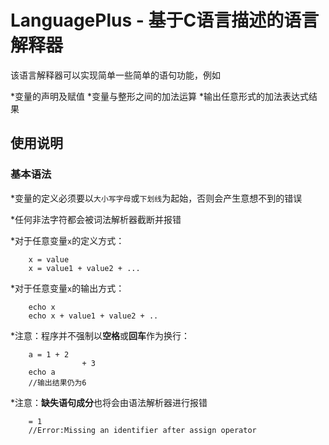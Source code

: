 # LanguagePlus - 基于C语言描述的语言解释器

该语言解释器可以实现简单一些简单的语句功能，例如

*变量的声明及赋值
*变量与整形之间的加法运算
*输出任意形式的加法表达式结果

## 使用说明

### 基本语法

*变量的定义必须要以`大小写字母`或`下划线`为起始，否则会产生意想不到的错误

*任何非法字符都会被词法解析器截断并报错

*对于任意变量`x`的定义方式：

        x = value
        x = value1 + value2 + ...

*对于任意变量`x`的输出方式：

        echo x
        echo x + value1 + value2 + ..

*注意：程序并不强制以**空格**或**回车**作为换行：

        a = 1 + 2 
                    + 3
        echo a
        //输出结果仍为6

*注意：**缺失语句成分**也将会由语法解析器进行报错

        = 1
        //Error:Missing an identifier after assign operator